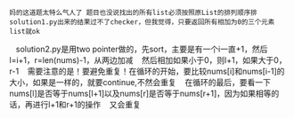     妈的这道题太特么气人了 题目也没说找出的所有list必须按照原List的排列顺序排
    solution1.py出来的结果过不了checker，但我觉得，只要返回所有相加为0的三个元素list就ok
    solution2.py是用two pointer做的，先sort，主要是有一个i一直+1，然后l=i+1，r=len(nums)-1，从两边加减
    然后相加如果小于0，则l+1，如果大于0，r-1
    需要注意的是！要避免重复！在循环的开始，要比较nums[i]和nums[i-1]的大小，如果是一样的，就要continue,不然会重复
    在循环的最后，要看一下nums[l]是否等于nums[l+1]以及nums[r]是否等于nums[r+1]，因为如果相等的话，再进行l+1和r+1的操作
    又会重复
